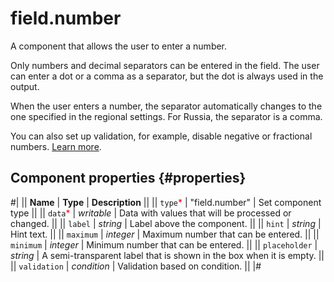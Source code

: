 # field.number

A component that allows the user to enter a number.

Only numbers and decimal separators can be entered in the field. The user can enter a dot or a comma as a separator, but the dot is always used in the output.

When the user enters a number, the separator automatically changes to the one specified in the regional settings. For Russia, the separator is a comma.

You can also set up validation, for example, disable negative or fractional numbers. [Learn more](../operations/components-for-numbers.md).

## Component properties {#properties}

#|
|| **Name** | **Type** | **Description** ||
|| `type`<span style="color: red">\*</span> | "field.number" | Set component type ||
|| `data`<span style="color: red">\*</span> | _writable_ | Data with values that will be processed or changed. ||
|| `label` | _string_ | Label above the component. ||
|| `hint` | _string_ | Hint text. ||
|| `maximum` | _integer_ | Maximum number that can be entered. ||
|| `minimum` | _integer_ | Minimum number that can be entered. ||
|| `placeholder` | _string_ | A semi-transparent label that is shown in the box when it is empty. ||
|| `validation` | _condition_ | Validation based on condition. ||
|#
